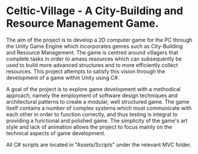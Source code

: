 # Celtic-Village - A City-Building and Resource Management Game.
The aim of the project is to develop a 2D computer game for the PC through the Unity Game Engine which incorporates genres such as City-Building and Resource Management. The game is centred around villagers that complete tasks in order to amass resources which can subsequently be used to build more advanced structures and to more efficiently collect resources. This project attempts to satisfy this vision through the development of a game within Unity using C#.
   
A goal of the project is to explore game development with a methodical approach, namely the employment of software design techniques and architectural patterns to create a modular, well structured game. The game itself contains a number of complex systems which must communicate with each other in order to function correctly, and thus testing is integral to providing a functional and polished game.  The simplicity of the game's art style and lack of animation allows the project to focus mainly on the technical aspects of game development.

All C# scripts are located in "Assets/Scripts" under the relevant MVC folder.
